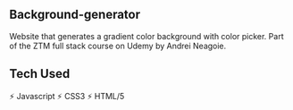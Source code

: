 ## Background-generator

Website that generates a gradient color background with color picker. Part of the ZTM full stack course on Udemy by Andrei Neagoie.

## Tech Used

⚡️ Javascript
⚡️ CSS3
⚡️ HTML/5
